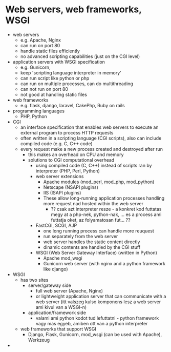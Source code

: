 # Web servers, web frameworks, WSGI
* web servers
  * e.g. Apache, Nginx
  * can run on port 80
  * handle static files efficiently
  * no advanced scripting capabilities (just on the CGI level)
* application servers with WSGI specification
  * e.g. Gunicorn,
  * keep 'scripting language interpreter in memory'
  * can run script like python or php
  * can run on multiple processes, can do multithreading
  * can not run on port 80
  * not good at handling static files
* web frameworks
  * e.g. flask, django, laravel, CakePhp, Ruby on rails
* programming languages
  * PHP, Python
* CGI
  * an interface specification that enables web servers to execute an external program to process HTTP requests
  * often written in a scripting language (CGI scripts), also can include compiled code (e.g. C, C++ code)
  * every request make a new process created and destroyed after run
    * this makes an overhead on CPU and memory
    * solutions to CGI computational overhead
      * using compiled code (C, C++) instead of scripts ran by interpreter (PHP, Perl, Python)
      * web server extensions
        * Apache modules (mod_perl, mod_php, mod_python)
        * Netscape (NSAPI plugins)
        * IIS (ISAPI plugins)
        * These allow long-running application processes handling more request nad hosted within the web server
          * ?? csak azt interpreter resze - a konkret kod futtatas megy at a php-nek, python-nak, ... es a process ami futtatja oket, az folyamatosan fut... ??
      * FastCGI, SCGI, AJP
        * one long running process can handle more reuquest
        * run separately from the web server
        * web server handles the static content directly
        * dinamic contents are handled by the CGI stuff
      * WSGI (Web Server Gateway Interface) (written in Python)
        * Apache mod_wsgi
        * Gunicorn web server (with nginx and a python framework like django)
* WSGI
  * has two sites
    * server/gateway side
      * full web server (Apache, Nginx)
      * or lightweight application server that can communicate with a web server (itt valszeg kulso komponens lesz a web server ami kivul van a WSGI-n)
    * application/framework side
      * valami ami python kodot tud lefuttatni - python framework vagy mas egyeb, amiben ott van a python interpreter
  * web frameworks that support WSGI
    * Django, Flask, Gunicorn, mod_wsgi (can be used with Apache), Werkzeug
* 
